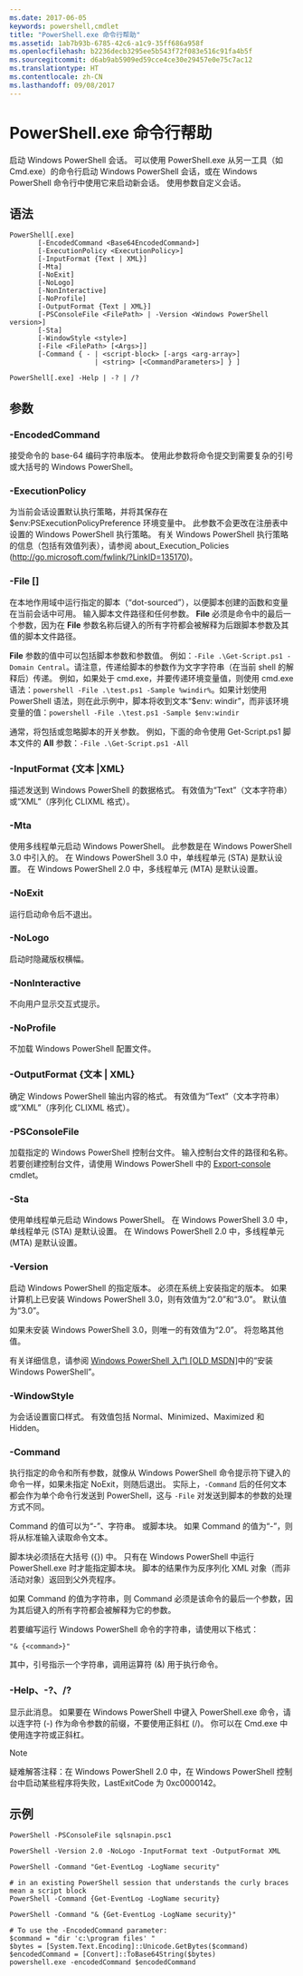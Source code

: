 ```yaml
---
ms.date: 2017-06-05
keywords: powershell,cmdlet
title: "PowerShell.exe 命令行帮助"
ms.assetid: 1ab7b93b-6785-42c6-a1c9-35ff686a958f
ms.openlocfilehash: b2236decb3295ee5b543f72f083e516c91fa4b5f
ms.sourcegitcommit: d6ab9ab5909ed59cce4ce30e29457e0e75c7ac12
ms.translationtype: HT
ms.contentlocale: zh-CN
ms.lasthandoff: 09/08/2017
---
```

# <a name="powershellexe-command-line-help"></a>PowerShell.exe 命令行帮助
启动 Windows PowerShell 会话。 可以使用 PowerShell.exe 从另一工具（如 Cmd.exe）的命令行启动 Windows PowerShell 会话，或在 Windows PowerShell 命令行中使用它来启动新会话。 使用参数自定义会话。

## <a name="syntax"></a>语法

```syntax
PowerShell[.exe]
       [-EncodedCommand <Base64EncodedCommand>]
       [-ExecutionPolicy <ExecutionPolicy>]
       [-InputFormat {Text | XML}] 
       [-Mta]
       [-NoExit]
       [-NoLogo]
       [-NonInteractive] 
       [-NoProfile] 
       [-OutputFormat {Text | XML}] 
       [-PSConsoleFile <FilePath> | -Version <Windows PowerShell version>]
       [-Sta]
       [-WindowStyle <style>]
       [-File <FilePath> [<Args>]]
       [-Command { - | <script-block> [-args <arg-array>]
                     | <string> [<CommandParameters>] } ]

PowerShell[.exe] -Help | -? | /?
```

## <a name="parameters"></a>参数

### <a name="-encodedcommand-base64encodedcommand"></a>-EncodedCommand <Base64EncodedCommand>
接受命令的 base-64 编码字符串版本。 使用此参数将命令提交到需要复杂的引号或大括号的 Windows PowerShell。

### <a name="-executionpolicy-executionpolicy"></a>-ExecutionPolicy <ExecutionPolicy>
为当前会话设置默认执行策略，并将其保存在 $env:PSExecutionPolicyPreference 环境变量中。 此参数不会更改在注册表中设置的 Windows PowerShell 执行策略。 有关 Windows PowerShell 执行策略的信息（包括有效值列表），请参阅 about_Execution_Policies (http://go.microsoft.com/fwlink/?LinkID=135170)。

### <a name="-file-filepath-parameters"></a>-File <FilePath> \[<Parameters>]
在本地作用域中运行指定的脚本（“dot-sourced”），以便脚本创建的函数和变量在当前会话中可用。 输入脚本文件路径和任何参数。 **File** 必须是命令中的最后一个参数，因为在 **File** 参数名称后键入的所有字符都会被解释为后跟脚本参数及其值的脚本文件路径。

**File** 参数的值中可以包括脚本参数和参数值。 例如：`-File .\Get-Script.ps1 -Domain Central`。请注意，传递给脚本的参数作为文字字符串（在当前 shell 的解释后）传递。
例如，如果处于 cmd.exe，并要传递环境变量值，则使用 cmd.exe 语法：`powershell -File .\test.ps1 -Sample %windir%`。如果计划使用 PowerShell 语法，则在此示例中，脚本将收到文本“$env: windir”，而非该环境变量的值：`powershell -File .\test.ps1 -Sample $env:windir`

通常，将包括或忽略脚本的开关参数。 例如，下面的命令使用 Get-Script.ps1 脚本文件的 **All** 参数：`-File .\Get-Script.ps1 -All`

### <a name="-inputformat-text--xml"></a>\-InputFormat {文本 |XML}
描述发送到 Windows PowerShell 的数据格式。 有效值为“Text”（文本字符串）或“XML”（序列化 CLIXML 格式）。

### <a name="-mta"></a>-Mta
使用多线程单元启动 Windows PowerShell。 此参数是在 Windows PowerShell 3.0 中引入的。 在 Windows PowerShell 3.0 中，单线程单元 (STA) 是默认设置。 在 Windows PowerShell 2.0 中，多线程单元 (MTA) 是默认设置。

### <a name="-noexit"></a>-NoExit
运行启动命令后不退出。

### <a name="-nologo"></a>-NoLogo
启动时隐藏版权横幅。

### <a name="-noninteractive"></a>-NonInteractive
不向用户显示交互式提示。

### <a name="-noprofile"></a>-NoProfile
不加载 Windows PowerShell 配置文件。

### <a name="-outputformat-text--xml"></a>-OutputFormat {文本 | XML}
确定 Windows PowerShell 输出内容的格式。 有效值为“Text”（文本字符串）或“XML”（序列化 CLIXML 格式）。

### <a name="-psconsolefile-filepath"></a>-PSConsoleFile <FilePath>
加载指定的 Windows PowerShell 控制台文件。 输入控制台文件的路径和名称。 若要创建控制台文件，请使用 Windows PowerShell 中的 [Export-console](https://technet.microsoft.com/en-us/library/4bab1c02-9e61-4aaf-9957-11d1934ef4ef) cmdlet。

### <a name="-sta"></a>-Sta
使用单线程单元启动 Windows PowerShell。 在 Windows PowerShell 3.0 中，单线程单元 (STA) 是默认设置。 在 Windows PowerShell 2.0 中，多线程单元 (MTA) 是默认设置。

### <a name="-version-windows-powershell-version"></a>-Version <Windows PowerShell Version>
启动 Windows PowerShell 的指定版本。 必须在系统上安装指定的版本。 如果计算机上已安装 Windows PowerShell 3.0，则有效值为“2.0”和“3.0”。 默认值为“3.0”。

如果未安装 Windows PowerShell 3.0，则唯一的有效值为“2.0”。 将忽略其他值。

有关详细信息，请参阅 [Windows PowerShell 入门 [OLD MSDN]](https://technet.microsoft.com/en-us/library/69555d95-b481-43e1-86e7-b46d68b3e2dd)中的“安装 Windows PowerShell”。

### <a name="-windowstyle-window-style"></a>-WindowStyle <Window style>
为会话设置窗口样式。 有效值包括 Normal、Minimized、Maximized 和 Hidden。

### <a name="-command"></a>-Command
执行指定的命令和所有参数，就像从 Windows PowerShell 命令提示符下键入的命令一样，如果未指定 NoExit，则随后退出。
实际上，`-Command` 后的任何文本都会作为单个命令行发送到 PowerShell，这与 `-File` 对发送到脚本的参数的处理方式不同。

Command 的值可以为“-”、字符串。 或脚本块。 如果 Command 的值为“-”，则将从标准输入读取命令文本。

脚本块必须括在大括号 ({}) 中。 只有在 Windows PowerShell 中运行 PowerShell.exe 时才能指定脚本块。 脚本的结果作为反序列化 XML 对象（而非活动对象）返回到父外壳程序。

如果 Command 的值为字符串，则 Command 必须是该命令的最后一个参数，因为其后键入的所有字符都会被解释为它的参数。

若要编写运行 Windows PowerShell 命令的字符串，请使用以下格式：

```
"& {<command>}"
```

其中，引号指示一个字符串，调用运算符 (&) 用于执行命令。

### <a name="-help---"></a>-Help、-?、/?
显示此消息。 如果要在 Windows PowerShell 中键入 PowerShell.exe 命令，请以连字符 (-) 作为命令参数的前缀，不要使用正斜杠 (/)。 你可以在 Cmd.exe 中使用连字符或正斜杠。

> [!NOTE]
> 疑难解答注释：在 Windows PowerShell 2.0 中，在 Windows PowerShell 控制台中启动某些程序将失败，LastExitCode 为 0xc0000142。

## <a name="examples"></a>示例

```
PowerShell -PSConsoleFile sqlsnapin.psc1

PowerShell -Version 2.0 -NoLogo -InputFormat text -OutputFormat XML

PowerShell -Command "Get-EventLog -LogName security"

# in an existing PowerShell session that understands the curly braces mean a script block
PowerShell -Command {Get-EventLog -LogName security}

PowerShell -Command "& {Get-EventLog -LogName security}"

# To use the -EncodedCommand parameter:
$command = "dir 'c:\program files' "
$bytes = [System.Text.Encoding]::Unicode.GetBytes($command)
$encodedCommand = [Convert]::ToBase64String($bytes)
powershell.exe -encodedCommand $encodedCommand
```

